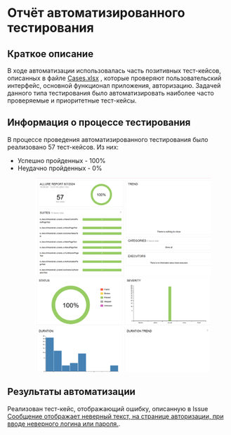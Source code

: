 <h1>Отчёт автоматизированного тестирования</h1>
<h2>Краткое описание</h2>
В ходе автоматизации использовалась часть позитивных тест-кейсов, описанных в файле
<a href= "Cases.xlsx">Cases.xlsx</a>
, которые проверяют пользовательский интерфейс, основной функционал приложения, авторизацию. Задачей данного типа тестирования было автоматизировать наиболее часто проверяемые и приоритетные тест-кейсы.

<h2>Информация о процессе тестирования</h2>
В процессе проведения автоматизированного тестирования было реализовано 57 тест-кейсов. Из них:
<ul>
  <li>Успешно пройденных - 100%</li>
  <li>Неудачно пройденных - 0%</li>
  <figure>
    <img src = "screenshots/AllureScreen2.png">
    <img src = "screenshots/AllureScreen1.png">
  </figure>
</ul>

<h2>Результаты автоматизации</h2>
Реализован тест-кейс, отображающий ошибку, описанную в Issue 
<a href = "https://github.com/gulyolik/DiplomaProject/issues/3">
Сообщение отображает неверный текст, на странице авторизации, при вводе неверного логина или пароля.</a>.
